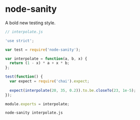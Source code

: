 # node-sanity
A bold new testing style.

``` javascript
// interpolate.js

'use strict';

var test = require('node-sanity');

var interpolate = function(a, b, x) {
  return (1 - x) * a + x * b;
};

test(function() {
  var expect = require('chai').expect;
  
  expect(interpolate(20, 35, 0.2)).to.be.closeTo(23, 1e-5);
});

module.exports = interpolate;
```

`node-sanity interpolate.js`
